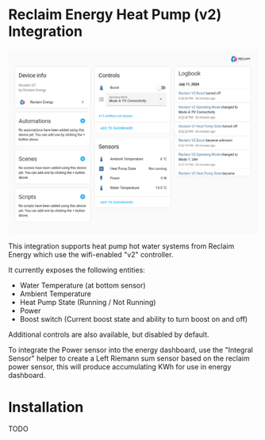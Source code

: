 # Reclaim Energy Heat Pump (v2) Integration

![Example Screenshot](example.png)

This integration supports heat pump hot water systems from Reclaim Energy which
use the wifi-enabled "v2" controller.

It currently exposes the following entities:

- Water Temperature (at bottom sensor)
- Ambient Temperature
- Heat Pump State (Running / Not Running)
- Power
- Boost switch (Current boost state and ability to turn boost on and off)

Additional controls are also available, but disabled by default.

To integrate the Power sensor into the energy dashboard, use the "Integral
Sensor" helper to create a Left Riemann sum sensor based on the reclaim power
sensor, this will produce accumulating KWh for use in energy dashboard.

# Installation

TODO
